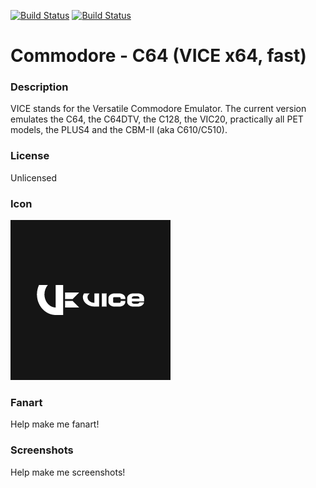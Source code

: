 [![Build Status](https://travis-ci.org/kodi-game/game.libretro.vice_xplus4.svg?branch=master)](https://travis-ci.org/kodi-game/game.libretro.vice_xplus4)
[![Build Status](https://ci.appveyor.com/api/projects/status/github/kodi-game/game.libretro.vice_xplus4?svg=true)](https://ci.appveyor.com/project/kodi-game/game-libretro-vice-xplus4)

# Commodore - C64 (VICE x64, fast)

### Description

VICE stands for the Versatile Commodore Emulator. The current version emulates the C64, the C64DTV, the C128, the VIC20, practically all PET models, the PLUS4 and the CBM-II (aka C610/C510).

### License

Unlicensed

### Icon

![Commodore - C64 (VICE x64, fast) icon](game.libretro.vice_xplus4/resources/icon.png)

### Fanart

Help make me fanart!

### Screenshots

Help make me screenshots!
